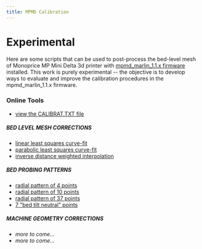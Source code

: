 ```yaml
---
title: MPMD Calibration
---
```

# Experimental

Here are some scripts that can be used to post-process the bed-level mesh of Monoprice MP Mini Delta 3d printer with [mpmd_marlin_1.1.x firmware](https://github.com/aegean-odyssey/mpmd_marlin_1.1.x) installed. This work is purely experimental -- the objective is to develop ways to evaluate and improve the calibration procedures in the mpmd_marlin_1.1.x firmware.

### Online Tools

* [view the CALIBRAT.TXT file](calibrat_txt.html)

##### BED LEVEL MESH CORRECTIONS 
* [linear least squares curve-fit](curvefit-linear.html)
* [parabolic least squares curve-fit](curvefit-parabolic.html)
* [inverse distance weighted interpolation](curvefit-inv_dist_wgt.html)

##### BED PROBING PATTERNS
* [radial pattern of 4 points](pattern-radial-4.html)
* [radial pattern of 10 points](pattern-radial-11.html)
* [radial pattern of 37 points](pattern-radial-37.html)
* [7 "bed tilt neutral" points](pattern-neutral-7.html)


##### MACHINE GEOMETRY CORRECTIONS
* _more to come..._
* _more to come..._

